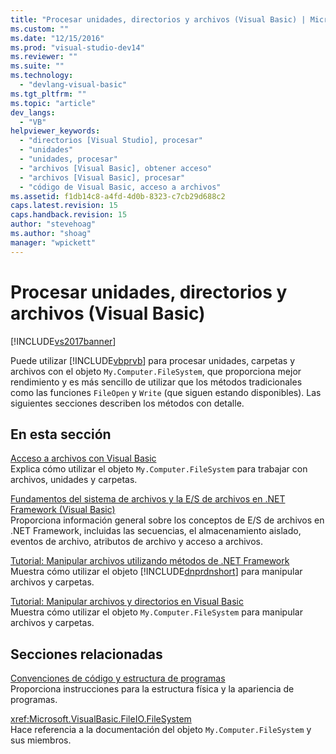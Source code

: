 ```yaml
---
title: "Procesar unidades, directorios y archivos (Visual Basic) | Microsoft Docs"
ms.custom: ""
ms.date: "12/15/2016"
ms.prod: "visual-studio-dev14"
ms.reviewer: ""
ms.suite: ""
ms.technology: 
  - "devlang-visual-basic"
ms.tgt_pltfrm: ""
ms.topic: "article"
dev_langs: 
  - "VB"
helpviewer_keywords: 
  - "directorios [Visual Studio], procesar"
  - "unidades"
  - "unidades, procesar"
  - "archivos [Visual Basic], obtener acceso"
  - "archivos [Visual Basic], procesar"
  - "código de Visual Basic, acceso a archivos"
ms.assetid: f1db14c8-a4fd-4d0b-8323-c7cb29d688c2
caps.latest.revision: 15
caps.handback.revision: 15
author: "stevehoag"
ms.author: "shoag"
manager: "wpickett"
---
```

# Procesar unidades, directorios y archivos (Visual Basic)
[!INCLUDE[vs2017banner](../../../../csharp/includes/vs2017banner.md)]

Puede utilizar [!INCLUDE[vbprvb](../../../../csharp/programming-guide/concepts/linq/includes/vbprvb_md.md)] para procesar unidades, carpetas y archivos con el objeto `My.Computer.FileSystem`, que proporciona mejor rendimiento y es más sencillo de utilizar que los métodos tradicionales como las funciones `FileOpen` y `Write` \(que siguen estando disponibles\).  Las siguientes secciones describen los métodos con detalle.  
  
## En esta sección  
 [Acceso a archivos con Visual Basic](../../../../visual-basic/developing-apps/programming/drives-directories-files/file-access.md)  
 Explica cómo utilizar el objeto `My.Computer.FileSystem` para trabajar con archivos, unidades y carpetas.  
  
 [Fundamentos del sistema de archivos y la E\/S de archivos en .NET Framework \(Visual Basic\)](../../../../visual-basic/developing-apps/programming/drives-directories-files/basics-of-net-framework-file-io-and-the-file-system.md)  
 Proporciona información general sobre los conceptos de E\/S de archivos en .NET Framework, incluidas las secuencias, el almacenamiento aislado, eventos de archivo, atributos de archivo y acceso a archivos.  
  
 [Tutorial: Manipular archivos utilizando métodos de .NET Framework](../../../../visual-basic/developing-apps/programming/drives-directories-files/walkthrough-manipulating-files-by-using-net-framework-methods.md)  
 Muestra cómo utilizar el objeto [!INCLUDE[dnprdnshort](../../../../csharp/getting-started/includes/dnprdnshort_md.md)] para manipular archivos y carpetas.  
  
 [Tutorial: Manipular archivos y directorios en Visual Basic](../../../../visual-basic/developing-apps/programming/drives-directories-files/walkthrough-manipulating-files-and-directories.md)  
 Muestra cómo utilizar el objeto `My.Computer.FileSystem` para manipular archivos y carpetas.  
  
## Secciones relacionadas  
 [Convenciones de código y estructura de programas](../../../../visual-basic/programming-guide/program-structure/program-structure-and-code-conventions.md)  
 Proporciona instrucciones para la estructura física y la apariencia de programas.  
  
 <xref:Microsoft.VisualBasic.FileIO.FileSystem>  
 Hace referencia a la documentación del objeto `My.Computer.FileSystem` y sus miembros.